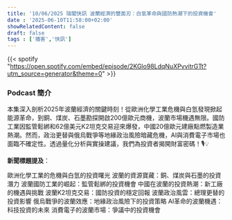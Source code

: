 ```yaml
---
title: '10/06/2025 瑞閣快訊 波蘭經濟的雙面刃：白氫革命與國防熱潮下的投資機會'
date : '2025-06-10T11:58:00+02:00'
showRelatedContent: false
draft: false
tags : ['播客','快訊']
---
```

{{< spotify "https://open.spotify.com/embed/episode/2KGlo98LdqNuXPvvitrGTt?utm_source=generator&theme=0" >}}



### Podcast 簡介
本集深入剖析2025年波蘭經濟的關鍵時刻！從歐洲化學工業危機與白氫發現掀起能源革命，到銅、煤炭、石墨勘探開啟200億歐元商機，波蘭市場機遇無限。國防工業因監管鬆綁和62億美元K2坦克交易迎來爆發，中國20億歐元建廠點燃製造業熱潮。然而，政治更替與俄烏戰爭等地緣政治風險暗藏危機，AI與消費電子市場也面臨不確定性。透過量化分析與實操建議，我們為投資者揭開財富密碼！🎙️💡

**新聞標題提及**：

歐洲化學工業的危機與白氫的投資曙光
波蘭的資源寶藏：銅、煤炭與石墨的投資潛力
波蘭國防工業的崛起：監管鬆綁的投資機會
中國在波蘭的投資熱潮：新工廠的機遇與挑戰
波蘭K2坦克交易：國防投資的穩定回報
波蘭政治風雲：總理更替的投資影響
俄烏戰爭的波蘭效應：地緣政治風險下的投資策略
AI革命的波蘭機遇：科技投資的未來
消費電子的波蘭市場：爭議中的投資機會